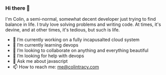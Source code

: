 ### Hi there 👋

I'm Colin, a semi-normal, somewhat decent developer just trying to find balance in life. I truly love solving problems and writing code. At times, it's devine, and at other times, it's tedious, but such is life.

- 🔭 I’m currently working on a fully incapusalted cloud system
- 🌱 I’m currently learning devops
- 👯 I’m looking to collaborate on anything and everything beautiful
- 🤔 I’m looking for help with devops
- 💬 Ask me about javascript
- 📫 How to reach me: me@colintracy.com
